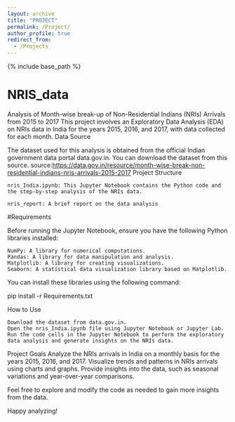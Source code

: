 ```yaml
---
layout: archive
title: "PROJECT"
permalink: /Project/
author_profile: true
redirect_from:
  - /Projects
---
```


{% include base_path %}
# NRIS_data
Analysis of Month-wise break-up of Non-Residential Indians (NRIs) Arrivals from 2015 to 2017 
This project involves an Exploratory Data Analysis (EDA) on NRIs data in India for the years 2015, 2016, and 2017, with data collected for each month.
Data Source

The dataset used for this analysis is obtained from the official Indian government data portal data.gov.in. You can download the dataset from this source.
  source:https://data.gov.in/resource/month-wise-break-non-residential-indians-nris-arrivals-2015-2017
Project Structure

    nris_India.ipynb: This Jupyter Notebook contains the Python code and the step-by-step analysis of the NRIs data.
    
    nris_report: A brief report on the data analysis
    

#Requirements

Before running the Jupyter Notebook, ensure you have the following Python libraries installed:

    NumPy: A library for numerical computations.
    Pandas: A library for data manipulation and analysis.
    Matplotlib: A library for creating visualizations.
    Seaborn: A statistical data visualization library based on Matplotlib.

You can install these libraries using the following command:

pip install -r Requirements.txt

How to Use

    Download the dataset from data.gov.in.
    Open the nris_India.ipynb file using Jupyter Notebook or Jupyter Lab.
    Run the code cells in the Jupyter Notebook to perform the exploratory data analysis and generate insights on the NRIs data.

Project Goals
    Analyze the NRIs arrivals in India on a monthly basis for the years 2015, 2016, and 2017.
    Visualize trends and patterns in NRIs arrivals using charts and graphs.
    Provide insights into the data, such as seasonal variations and year-over-year comparisons.

    

Feel free to explore and modify the code as needed to gain more insights from the data.

Happy analyzing!
